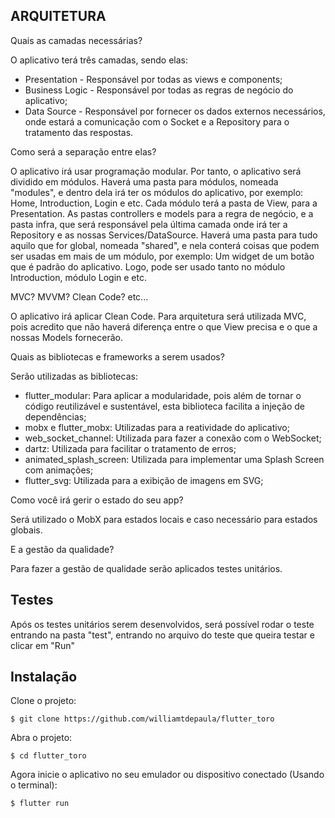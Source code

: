 ## ARQUITETURA

Quais as camadas necessárias?

O aplicativo terá três camadas, sendo elas:
* Presentation - Responsável por todas as views e components;
* Business Logic - Responsável por todas as regras de negócio do aplicativo;
* Data Source - Responsável por fornecer os dados externos necessários, onde estará a comunicação com o Socket e a Repository para o tratamento das respostas.

Como será a separação entre elas?

O aplicativo irá usar programação modular. Por tanto, o aplicativo será dividido em módulos.
Haverá uma pasta para módulos, nomeada "modules", e dentro dela irá ter os módulos do aplicativo, por exemplo: Home, Introduction, Login e etc. Cada módulo terá a pasta de View, para a Presentation. As pastas controllers e models para a regra de negócio, e a pasta infra, que será responsável pela última camada onde irá ter a Repository e as nossas Services/DataSource.
Haverá uma pasta para tudo aquilo que for global, nomeada "shared", e nela conterá coisas que podem ser usadas em mais de um módulo, por exemplo: Um widget de um botão que é padrão do aplicativo. Logo, pode ser usado tanto no módulo Introduction, módulo Login e etc.

MVC? MVVM? Clean Code? etc...

O aplicativo irá aplicar Clean Code. Para arquitetura será utilizada MVC, pois acredito que não haverá diferença entre o que View precisa e o que a nossas Models fornecerão.

Quais as bibliotecas e frameworks a serem usados?

Serão utilizadas as bibliotecas:
* flutter_modular: Para aplicar a modularidade, pois além de tornar o código reutilizável e sustentável, esta biblioteca facilita a injeção de dependências;
* mobx e flutter_mobx: Utilizadas para a reatividade do aplicativo;
* web_socket_channel: Utilizada para fazer a conexão com o WebSocket;
* dartz: Utilizada para facilitar o tratamento de erros;
* animated_splash_screen: Utilizada para implementar uma Splash Screen com animações;
* flutter_svg: Utilizada para a exibição de imagens em SVG;

Como você irá gerir o estado do seu app?

Será utilizado o MobX para estados locais e caso necessário para estados globais.

E a gestão da qualidade?

Para fazer a gestão de qualidade serão aplicados testes unitários.

## Testes

Após os testes unitários serem desenvolvidos, será possível rodar o teste entrando na pasta "test", entrando no arquivo do teste que queira testar e clicar em "Run"

## Instalação

Clone o projeto:
```
$ git clone https://github.com/williamtdepaula/flutter_toro
```

Abra o projeto:
```
$ cd flutter_toro
```

Agora inicie o aplicativo no seu emulador ou dispositivo conectado (Usando o terminal):
```
$ flutter run


